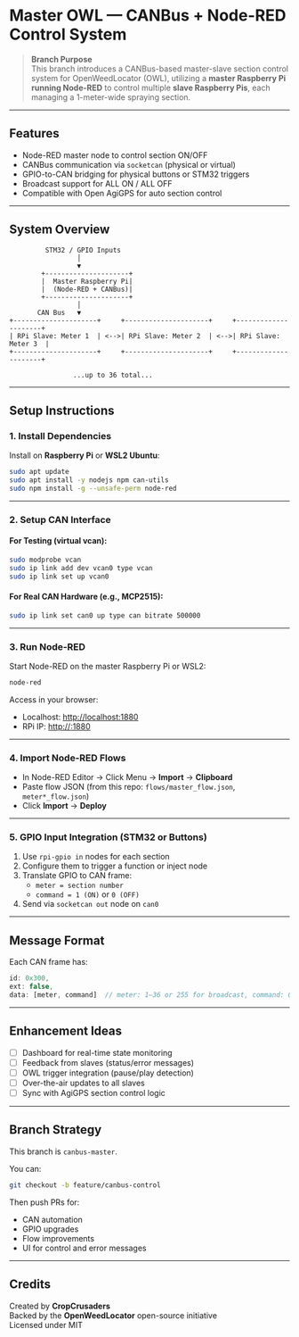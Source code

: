 # Master OWL — CANBus + Node-RED Control System

> **Branch Purpose**  
This branch introduces a CANBus-based master-slave section control system for OpenWeedLocator (OWL), utilizing a **master Raspberry Pi running Node-RED** to control multiple **slave Raspberry Pis**, each managing a 1-meter-wide spraying section.

---

## Features

- Node-RED master node to control section ON/OFF
- CANBus communication via `socketcan` (physical or virtual)
- GPIO-to-CAN bridging for physical buttons or STM32 triggers
- Broadcast support for ALL ON / ALL OFF
- Compatible with Open AgiGPS for auto section control

---

## System Overview

```
         STM32 / GPIO Inputs
                 │
                 ▼
        +---------------------+
        |  Master Raspberry Pi|
        |  (Node-RED + CANBus)|
        +---------------------+
                 │
       CAN Bus   ▼
+---------------------+     +---------------------+     +---------------------+
| RPi Slave: Meter 1  | <-->| RPi Slave: Meter 2  | <-->| RPi Slave: Meter 3  |
+---------------------+     +---------------------+     +---------------------+

                ...up to 36 total...
```

---

## Setup Instructions

### 1. Install Dependencies

Install on **Raspberry Pi** or **WSL2 Ubuntu**:

```bash
sudo apt update
sudo apt install -y nodejs npm can-utils
sudo npm install -g --unsafe-perm node-red
```

---

### 2. Setup CAN Interface

#### For Testing (virtual vcan):
```bash
sudo modprobe vcan
sudo ip link add dev vcan0 type vcan
sudo ip link set up vcan0
```

#### For Real CAN Hardware (e.g., MCP2515):
```bash
sudo ip link set can0 up type can bitrate 500000
```

---

### 3. Run Node‑RED

Start Node-RED on the master Raspberry Pi or WSL2:

```bash
node-red
```

Access in your browser:

- Localhost: [http://localhost:1880](http://localhost:1880)
- RPi IP: [http://<raspberrypi-ip>:1880](http://<raspberrypi-ip>:1880)

---

### 4. Import Node‑RED Flows

- In Node-RED Editor → Click Menu → **Import** → **Clipboard**
- Paste flow JSON (from this repo: `flows/master_flow.json`, `meter*_flow.json`)
- Click **Import** → **Deploy**

---

### 5. GPIO Input Integration (STM32 or Buttons)

1. Use `rpi-gpio in` nodes for each section
2. Configure them to trigger a function or inject node
3. Translate GPIO to CAN frame:
   - `meter = section number`
   - `command = 1 (ON)` or `0 (OFF)`
4. Send via `socketcan out` node on `can0`

---

## Message Format

Each CAN frame has:

```js
id: 0x300,
ext: false,
data: [meter, command]  // meter: 1–36 or 255 for broadcast, command: 0=OFF, 1=ON
```

---

## Enhancement Ideas

- [ ] Dashboard for real-time state monitoring
- [ ] Feedback from slaves (status/error messages)
- [ ] OWL trigger integration (pause/play detection)
- [ ] Over-the-air updates to all slaves
- [ ] Sync with AgiGPS section control logic

---

## Branch Strategy

This branch is `canbus-master`.

You can:

```bash
git checkout -b feature/canbus-control
```

Then push PRs for:
- CAN automation
- GPIO upgrades
- Flow improvements
- UI for control and error messages

---

## Credits

Created by **CropCrusaders**  
Backed by the **OpenWeedLocator** open-source initiative  
Licensed under MIT
